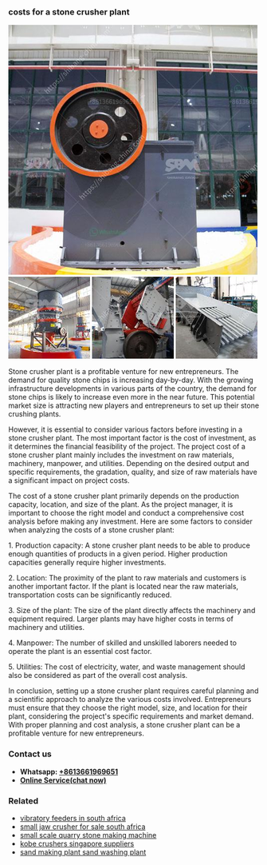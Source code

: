 <h3>costs for a stone crusher plant</h3><img src='1708499387.jpg' alt=''><p>Stone crusher plant is a profitable venture for new entrepreneurs. The demand for quality stone chips is increasing day-by-day. With the growing infrastructure developments in various parts of the country, the demand for stone chips is likely to increase even more in the near future. This potential market size is attracting new players and entrepreneurs to set up their stone crushing plants.</p><p>However, it is essential to consider various factors before investing in a stone crusher plant. The most important factor is the cost of investment, as it determines the financial feasibility of the project. The project cost of a stone crusher plant mainly includes the investment on raw materials, machinery, manpower, and utilities. Depending on the desired output and specific requirements, the gradation, quality, and size of raw materials have a significant impact on project costs.</p><p>The cost of a stone crusher plant primarily depends on the production capacity, location, and size of the plant. As the project manager, it is important to choose the right model and conduct a comprehensive cost analysis before making any investment. Here are some factors to consider when analyzing the costs of a stone crusher plant:</p><p>1. Production capacity: A stone crusher plant needs to be able to produce enough quantities of products in a given period. Higher production capacities generally require higher investments.</p><p>2. Location: The proximity of the plant to raw materials and customers is another important factor. If the plant is located near the raw materials, transportation costs can be significantly reduced.</p><p>3. Size of the plant: The size of the plant directly affects the machinery and equipment required. Larger plants may have higher costs in terms of machinery and utilities.</p><p>4. Manpower: The number of skilled and unskilled laborers needed to operate the plant is an essential cost factor.</p><p>5. Utilities: The cost of electricity, water, and waste management should also be considered as part of the overall cost analysis.</p><p>In conclusion, setting up a stone crusher plant requires careful planning and a scientific approach to analyze the various costs involved. Entrepreneurs must ensure that they choose the right model, size, and location for their plant, considering the project's specific requirements and market demand. With proper planning and cost analysis, a stone crusher plant can be a profitable venture for new entrepreneurs.</p><h3>Contact us</h3><ul><li><strong>Whatsapp:&nbsp;<a href="https://wa.me/8613661969651">+8613661969651</a></strong></li><li><a href="https://swt.shibang-china.com/?git&amp;zhl&amp;costs for a stone crusher plant"><strong>Online Service(chat now)</strong></a></li></ul><h3>Related</h3><ul><li><a href='vibratory feeders in south africa.md'>vibratory feeders in south africa</a></li><li><a href='small jaw crusher for sale south africa.md'>small jaw crusher for sale south africa</a></li><li><a href='small scale quarry stone making machine.md'>small scale quarry stone making machine</a></li><li><a href='kobe crushers singapore suppliers.md'>kobe crushers singapore suppliers</a></li><li><a href='sand making plant sand washing plant.md'>sand making plant sand washing plant</a></li></ul>